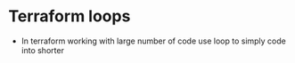 # Terraform loops 
- In terraform working with large number of code use loop to simply code into shorter 
